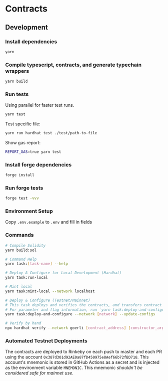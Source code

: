 # Contracts

## Development

### Install dependencies

```sh
yarn
```

### Compile typescript, contracts, and generate typechain wrappers

```sh
yarn build
```

### Run tests

Using parallel for faster test runs.

```sh
yarn test
```

Test specific file:

```sh
yarn run hardhat test ./test/path-to-file
```

Show gas report:

```sh
REPORT_GAS=true yarn test
```

### Install forge dependencies

```sh
forge install
```

### Run forge tests

```sh
forge test -vvv
```

### Environment Setup

Copy `.env.example` to `.env` and fill in fields

### Commands

```sh
# Compile Solidity
yarn build:sol

# Command Help
yarn task:[task-name] --help

# Deploy & Configure for Local Development (Hardhat)
yarn task:run-local

# Mint local
yarn task:mint-local --network localhost

# Deploy & Configure (Testnet/Mainnet)
# This task deploys and verifies the contracts, and transfers contract ownership.
# For parameter and flag information, run `yarn task:deploy-and-configure --help`.
yarn task:deploy-and-configure --network [network] --update-configs

# Verify by hand
npx hardhat verify --network goerli [contract_address] [constructor_args]
```

### Automated Testnet Deployments

The contracts are deployed to Rinkeby on each push to master and each PR using the account `0x387d301d92AE0a87fD450975e8Aef66b72fBD718`. This account's mnemonic is stored in GitHub Actions as a secret and is injected as the environment variable `MNEMONIC`. This mnemonic _shouldn't be considered safe for mainnet use_.
